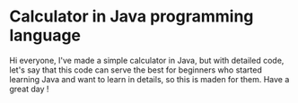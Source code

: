 # Calculator in Java programming language

Hi everyone, I've made a simple calculator in Java, but with detailed code, let's say that this code can serve the best for beginners who started learning Java
and want to learn in details, so this is maden for them. Have a great day !
